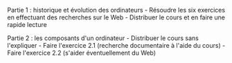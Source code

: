 
Partie 1 : historique et évolution des ordinateurs
	- Résoudre les six exercices en effectuant des recherches sur le Web
	- Distribuer le cours et en faire une rapide lecture


Partie 2 : les composants d'un ordinateur
	- Distribuer le cours sans l'expliquer
	- Faire l'exercice 2.1 (recherche documentaire à l'aide du cours)
	- Faire l'exercice 2.2 (s'aider éventuellement du Web)
